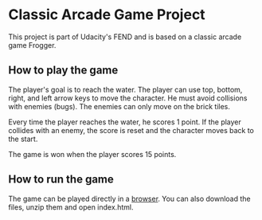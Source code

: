 # Classic Arcade Game Project

This project is part of Udacity's FEND and is based on a classic arcade game Frogger.

## How to play the game

The player's goal is to reach the water. The player can use top, bottom, right, and left arrow keys to move the character. He must avoid collisions with enemies (bugs). The enemies can only move on the brick tiles. 

Every time the player reaches the water, he scores 1 point. If the player collides with an enemy, the score is reset and the character moves back to the start. 

The game is won when the player scores 15 points.

## How to run the game

The game can be played directly in a <a href="https://stepanovamonika.github.io/Classic-Arcade-Game-Project/">browser</a>. 
You can also download the files, unzip them and open index.html.

